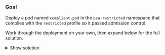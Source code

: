
### Goal

Deploy a pod named `compliant-pod` in the `psa-restricted` namespace that complies with the `restricted` profile so it passed admission control.

Work through the deployment on your own, then expand below for the full solution.

<details>
<summary>Show solution</summary>

### Tasks

1. **Write a restricted-friendly pod manifest.**

```bash
cat <<'EOF' > compliant-pod.yaml
apiVersion: v1
kind: Pod
metadata:
  name: compliant-pod
  namespace: psa-restricted
spec:
  securityContext:
    runAsNonRoot: true
    seccompProfile:
      type: RuntimeDefault
  containers:
  - name: web
  image: nginx:1.25
  ports:
  - containerPort: 80
  securityContext:
      allowPrivilegeEscalation: false
      capabilities:
      drop:
          - ALL
EOF
```{{exec}}

2. **Apply the manifest to the namespace enforced by PSA.**

```bash
kubectl apply -f compliant-pod.yaml
```{{exec}}

3. **Verify that the pod runs and passes admission.**

```bash
kubectl get pods -n psa-restricted
```{{exec}}

The pod should move to the `Running` phase, demonstrating that it satisfies the `restricted` policy.

</details>
